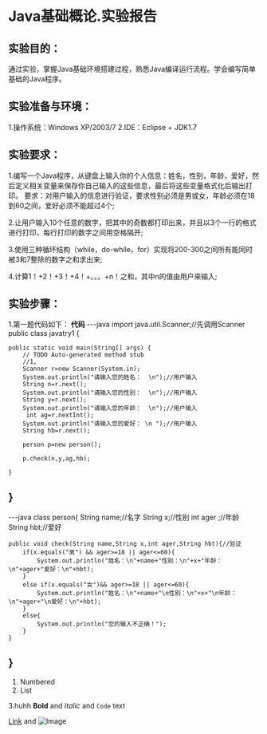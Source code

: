 # Java基础概论.实验报告
## 实验目的：
通过实验，掌握Java基础环境搭建过程，熟悉Java编译运行流程。学会编写简单基础的Java程序。
## 实验准备与环境：
1.操作系统：Windows XP/2003/7
2.IDE：Eclipse + JDK1.7
## 实验要求：
1.编写一个Java程序，从键盘上输入你的个人信息：姓名，性别，年龄，爱好，然后定义相关变量来保存你自己输入的这些信息，最后将这些变量格式化后输出打印。
要求：对用户输入的信息进行验证，要求性别必须是男或女，年龄必须在18到60之间，爱好必须不能超过4个;

2.让用户输入10个任意的数字，把其中的奇数都打印出来，并且以3个一行的格式进行打印，每行打印的数字之间用空格隔开;

3.使用三种循环结构（while，do-while，for）实现将200-300之间所有能同时被3和7整除的数字之和求出来;

4.计算1！+2！+3！+4！+。。。+n！之和，其中n的值由用户来输入;

## 实验步骤：
1.第一题代码如下：
**代码**
---java
import java.util.Scanner;//先调用Scanner
public class javatry1 {

	public static void main(String[] args) {
		// TODO Auto-generated method stub
		//1,
		Scanner r=new Scanner(System.in);
		System.out.println("请输入您的姓名：  \n");//用户输入
		String n=r.next();
		System.out.println("请输入您的性别：  \n");//用户输入
		String y=r.next();
		System.out.println("请输入您的年龄：  \n");//用户输入
		 int ag=r.nextInt();
		System.out.println("请输入您的爱好： \n ");//用户输入
		String hb=r.next();
		
		person p=new person();

		p.check(n,y,ag,hb);

	}

}
---

---java
class person{
	 String name;//名字
	 String x;//性别
	 int ager ;//年龄
	 String hbt;//爱好
	 
	public void check(String name,String x,int ager,String hbt){//验证
		if(x.equals("男") && ager>=18 || ager<=60){
			System.out.println("姓名：\n"+name+"性别：\n"+x+"年龄：\n"+ager+"爱好：\n"+hbt);
		}
		else if(x.equals("女")&& ager>=18 || ager<=60){
			System.out.println("姓名：\n"+name+"\n性别：\n"+x+"\n年龄：\n"+ager+"\n爱好：\n"+hbt);
		}
		else{
			System.out.println("您的输入不正确！");
		}
	}
	
}
---


1. Numbered
2. List

3.huhh
**Bold** and _Italic_ and `Code` text

[Link](url) and ![Image]()
